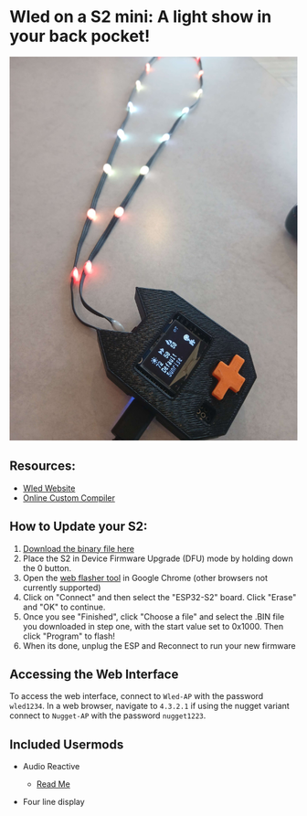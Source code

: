 # **Wled on a S2 mini**: A light show in your back pocket!

<img src="pics/led-kat.jpg"  />

## Resources:
- [Wled Website](https://kno.wled.ge/)
- [Online Custom Compiler](https://wled-compile.github.io/?lang=en)

## How to Update your S2:
1.	[Download the binary file here](https://github.com/Meapy011/ESP32-S2-Wled/raw/refs/heads/main/bins/Nugget-Wled15-SR.bin)
2.	Place the S2 in Device Firmware Upgrade (DFU) mode by holding down the 0 button.
4.	Open the [web flasher tool](https://esptool.spacehuhn.com/) in Google Chrome (other browsers not currently supported)
5.	Click on "Connect" and then select the "ESP32-S2" board. Click "Erase" and "OK" to continue.
6.	Once you see "Finished", click "Choose a file" and select the .BIN file you downloaded in step one, with the start value set to 0x1000. Then click "Program" to flash!
7.	When its done, unplug the ESP and Reconnect to run your new firmware

## Accessing the Web Interface

To access the web interface, connect to `Wled-AP` with the password `wled1234`.  In a web browser, navigate to `4.3.2.1`
if using the nugget variant connect to `Nugget-AP` with the password `nugget1223`.

## Included Usermods

- Audio Reactive
	- [Read Me](https://github.com/wled/WLED/blob/main/usermods/audioreactive/readme.md)

- Four line display
